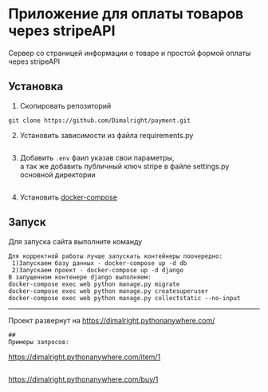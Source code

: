 # Приложение для оплаты товаров через stripeAPI
 Сервер со страницей информации о товаре и простой формой оплаты через stripeAPI
## Установка
1. Скопировать репозиторий <br>
```
git clone https://github.com/Dimalright/payment.git 
```
2. Установить зависимости из файла requirements.py
```
```
3. Добавить `.env` фаил указав свои параметры, <br>
   а так же добавить публичный ключ stripe в файле settings.py основной директории
```
```
4. Установить [docker-compose](https://docs.docker.com/compose/install/#install-compose)
## Запуск
Для запуска сайта выполните команду
```
Для корректной работы лучше запускать контейнеры поочередно:
 1)Запускаем базу данных - docker-compose up -d db
 2)Запускаем проект - docker-compose up -d django
В запущенном контенере django выполняем:
docker-compose exec web python manage.py migrate
docker-compose exec web python manage.py createsuperuser
docker-compose exec web python manage.py collectstatic --no-input 
```
_______
Проект развернут на https://dimalright.pythonanywhere.com/
```
##
Примеры запросов:
```
https://dimalright.pythonanywhere.com/item/1
```
```
https://dimalright.pythonanywhere.com/buy/1
